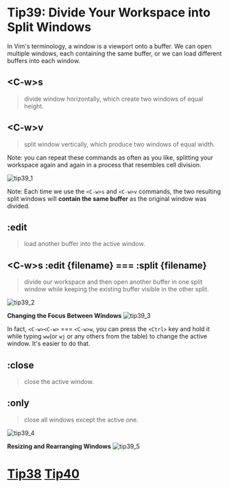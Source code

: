 # Tip39: Divide Your Workspace into Split Windows

In Vim's terminology, a window is a viewport onto a buffer.
We can open multiple windows, each containing the same buffer,
or we can load different buffers into each window.

## &lt;C-w&gt;s
>divide window horizontally, which create two windows of equal height.

## &lt;C-w&gt;v
>split window vertically, which produce two windows of equal width.

Note: you can repeat these commands as often as you like, splitting your workspace again and again in a process that resembles cell division.

![tip39_1](images/tip39_1.png)

Note: Each time we use the `<C-w>s` and `<C-w>v` commands, the two resulting split windows will **contain the same buffer** as the original window was divided.

## :edit
>load another buffer into the active window.

## &lt;C-w&gt;s :edit {filename}  === :split {filename}
>divide our workspace and then open another buffer in one split window while keeping the existing buffer visible in the other split.

![tip39_2](images/tip39_2.png)

**Changing the Focus Between Windows**
![tip39_3](images/tip39_3.png)

In fact, `<C-w><C-w>` === `<C-w>w`, you can press the `<Ctrl>` key and hold it while typing `ww`(or `wj` or any others from the table) to change the active window. It's easier to do that.

## :close
>close the active window.

## :only
>close all windows except the active one.

![tip39_4](images/tip39_4.png)

**Resizing and Rearranging Windows**
![tip39_5](images/tip39_5.png)

# [Tip38](tip38.md) [Tip40](tip40.md)
